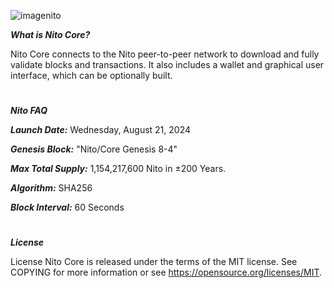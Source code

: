 ![imagenito](https://github.com/user-attachments/assets/41389ade-1a8e-4b9b-9f3a-2572bd1aadbb)


***What is Nito Core?***

Nito Core connects to the Nito peer-to-peer network to download and fully validate blocks and transactions. It also includes a wallet and graphical user interface, which can be optionally built.


#
***Nito FAQ***

***Launch Date:*** Wednesday, August 21, 2024

***Genesis Block:*** "Nito/Core Genesis 8-4"

***Max Total Supply:*** 1,154,217,600 Nito in ±200 Years.

***Algorithm:*** SHA256

***Block Interval:*** 60 Seconds


#
***License***

License Nito Core is released under the terms of the MIT license. See COPYING for more information or see https://opensource.org/licenses/MIT.
